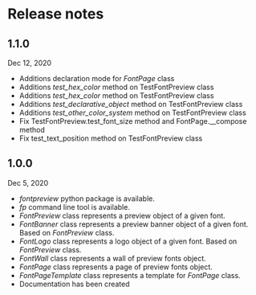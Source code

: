 # Release notes

## 1.1.0
Dec 12, 2020

- Additions declaration mode for *FontPage* class
- Additions *test_hex_color* method on TestFontPreview class
- Additions *test_hex_color* method on TestFontPreview class
- Additions *test_declarative_object* method on TestFontPreview class
- Additions *test_other_color_system* method on TestFontPreview class
- Fix TestFontPreview.test_font_size method and FontPage.__compose method
- Fix test_text_position method on TestFontPreview class

## 1.0.0
Dec 5, 2020

- *fontpreview* python package is available.
- *fp* command line tool is available.
- *FontPreview* class represents a preview object of a given font.
- *FontBanner* class represents a preview banner object of a given font. Based on *FontPreview* class.
- *FontLogo* class represents a logo object of a given font. Based on *FontPreview* class.
- *FontWall* class represents a wall of preview fonts object.
- *FontPage* class represents a page of preview fonts object.
- *FontPageTemplate* class represents a template for *FontPage* class.
- Documentation has been created